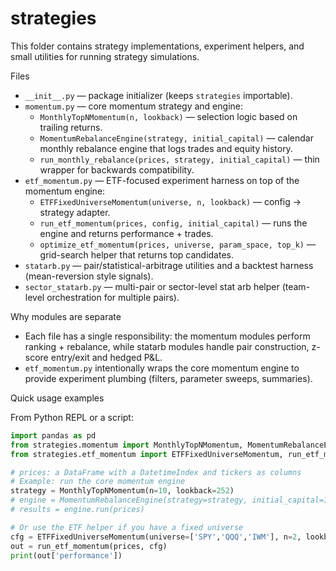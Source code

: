 # strategies

This folder contains strategy implementations, experiment helpers, and small utilities for running strategy simulations.

Files
- `__init__.py` — package initializer (keeps `strategies` importable).
- `momentum.py` — core momentum strategy and engine:
  - `MonthlyTopNMomentum(n, lookback)` — selection logic based on trailing returns.
  - `MomentumRebalanceEngine(strategy, initial_capital)` — calendar monthly rebalance engine that logs trades and equity history.
  - `run_monthly_rebalance(prices, strategy, initial_capital)` — thin wrapper for backwards compatibility.
- `etf_momentum.py` — ETF-focused experiment harness on top of the momentum engine:
  - `ETFFixedUniverseMomentum(universe, n, lookback)` — config -> strategy adapter.
  - `run_etf_momentum(prices, config, initial_capital)` — runs the engine and returns performance + trades.
  - `optimize_etf_momentum(prices, universe, param_space, top_k)` — grid-search helper that returns top candidates.
- `statarb.py` — pair/statistical-arbitrage utilities and a backtest harness (mean-reversion style signals).
- `sector_statarb.py` — multi-pair or sector-level stat arb helper (team-level orchestration for multiple pairs).

Why modules are separate
- Each file has a single responsibility: the momentum modules perform ranking + rebalance, while statarb modules handle pair construction, z-score entry/exit and hedged P&L.
- `etf_momentum.py` intentionally wraps the core momentum engine to provide experiment plumbing (filters, parameter sweeps, summaries).

Quick usage examples

From Python REPL or a script:

```py
import pandas as pd
from strategies.momentum import MonthlyTopNMomentum, MomentumRebalanceEngine, run_monthly_rebalance
from strategies.etf_momentum import ETFFixedUniverseMomentum, run_etf_momentum

# prices: a DataFrame with a DatetimeIndex and tickers as columns
# Example: run the core momentum engine
strategy = MonthlyTopNMomentum(n=10, lookback=252)
# engine = MomentumRebalanceEngine(strategy=strategy, initial_capital=10000)
# results = engine.run(prices)

# Or use the ETF helper if you have a fixed universe
cfg = ETFFixedUniverseMomentum(universe=['SPY','QQQ','IWM'], n=2, lookback=252)
out = run_etf_momentum(prices, cfg)
print(out['performance'])
```
